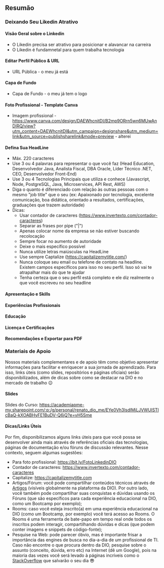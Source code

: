 ## Resumão

### Deixando Seu Likedin Atrativo
#### Visão Geral sobre o Linkedin
- O Likedin precisa ser atrativo para posicionar e alavancar na carreira
- O Likedin é fundamnetal para quem trabalha tecnologia

#### Editar Perfil Público & URL
- URL Pública - o meu já está

#### Capa de Fundo
- Capa de Fundo - o meu já tem o logo 

#### Foto Profissional - Template Canva
- Imagem profissional - https://www.canva.com/design/DAEWhcnitDI/B2mp9ORrn5wn6MUwAnDIRQ/view?utm_content=DAEWhcnitDI&utm_campaign=designshare&utm_medium=link&utm_source=publishsharelink&mode=preview - alterei 

#### Defina Sua HeadLine
- Máx. 220 caracteres
- Use 3 ou 4 palavras para representar o que você faz (Head Education, Desenvolvedor Java, Analista Fiscal, DBA Oracle, Líder Técnico .NET, CEO, Desenvolvedor Front-End)
- Use 3 ou 4 Tecnologias Principais que utiliza e conhece (Javascript, Node, PostgreSQL, Java, Microservices, API Rest, AWS)
- Diga o quanto é diferenciado com relação às outras pessoas com o mesmo "job title" que o seu (ex: Apaixonado por tecnologia, excelente comunicação, boa didática, orientado a resultados, certificações, graduações que trazem autoridade)
- Dicas:
    - Usar contador de caracteres (https://www.invertexto.com/contador-caracteres)
    - Separar as frases por pipe ("|")
    - Apenas colocar nome da empresa se não estiver buscando recolocação
    - Sempre focar no aumento de autoridade
    - Deixe o mais específico possível
    - Nunca utilize letras maiúsculas na HeadLine
    - Use sempre Captalize (https://capitalizemytitle.com/)
    - Nunca coloque seu email ou telefone de contato na headline. Existem campos específicos para isso no seu perfil. Isso só vai te atrapalhar mais do que te ajudar
    - Tenha certeza que o seu perfil está completo e ele diz realmente o que você escreveu no seu headline

#### Apresentação e Skills

#### Experiências Profissionais

#### Educação

#### Licença e Certificações

#### Recomendações e Exportar para PDF

### Materiais de Apoio
Nossos materiais complementares e de apoio têm como objetivo apresentar informações para facilitar e enriquecer a sua jornada de aprendizado. Para isso, links úteis (como slides, repositórios e páginas oficiais) serão disponibilizados, além de dicas sobre como se destacar na DIO e no mercado de trabalho 😉

#### Slides
Slides do Curso:
https://academiapme-my.sharepoint.com/:p:/g/personal/renato_dio_me/EYe0Vh3lsdlMjLJVWUlSTlcBaQ-kXOABHyFE1BuDV-Q6jQ?e=vH5Sme

#### Dicas/Links Úteis
Por fim, disponibilizamos alguns links úteis para que você possa se desenvolver ainda mais através de referências oficiais das tecnologias, páginas de documentação e/ou fóruns de discussão relevantes. Nesse contexto, seguem algumas sugestões:

- Para foto profissional: https://bit.ly/FotoLinkedinDIO
- Contador de caracteres: https://www.invertexto.com/contador-caracteres
- Capitalize: https://capitalizemytitle.com
- Artigos/Fórum: você pode compartilhar conteúdos técnicos através de [Artigos](https://web.dio.me/articles) (visíveis globalmente na plataforma da DIO). Por outro lado, você também pode compartilhar suas conquistas e dúvidas usando os Fóruns (que são específicos para cada experiência educacional na DIO, como um Bootcamp por exemplo);
- Rooms: caso você esteja inscrito(a) em uma experiência educacional na DIO (como um Bootcamp, por exemplo) você terá acesso ao Rooms. O Rooms é uma ferramenta de bate-papo em tempo real onde todos os inscritos podem interagir, compartilhando dúvidas e dicas (que podem conter imagens e snippets de código-fonte);
- Pesquise na Web: pode parecer óbvio, mas é importante frisar a importância das engines de busca no dia-a-dia de um profissional de TI. Caso não encontre o que procura dentro da DIO, pesquise sobre o assunto (conceito, dúvida, erro etc) na Internet (dê um Google), pois na maioria das vezes você será levado à páginas incríveis como o [StackOverflow](https://stackoverflow.com/) que salvarão o seu dia 😎
